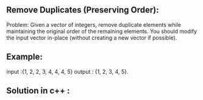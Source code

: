 ## Remove Duplicates (Preserving Order):

Problem: Given a vector of integers, remove duplicate elements while maintaining the original order of the remaining elements. You should modify the input vector in-place (without creating a new vector if possible).


## Example: 

input :{1, 2, 2, 3, 4, 4, 4, 5} 
output : {1, 2, 3, 4, 5}.

## Solution in c++ :


